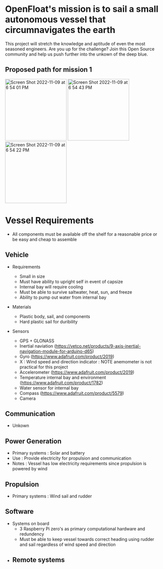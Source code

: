 # OpenFloat's mission is to sail a small autonomous vessel that circumnavigates the earth
This project will stretch the knowledge and aptitude of even the most seasoned engineers. Are you up for the challenge? Join this Open Source community and help us push further into the unkown of the deep blue.


## Proposed path for mission 1
<img width="200" alt="Screen Shot 2022-11-09 at 6 54 01 PM" src="https://user-images.githubusercontent.com/8175253/200967075-8c1b589a-c8e5-4099-9edd-16a6738e0db0.png"> <img width="200" alt="Screen Shot 2022-11-09 at 6 54 43 PM" src="https://user-images.githubusercontent.com/8175253/200967098-b545bdf1-fb63-43fd-9a97-73683b754c6f.png"> <img width="200" alt="Screen Shot 2022-11-09 at 6 54 22 PM" src="https://user-images.githubusercontent.com/8175253/200967100-47863ea1-7e7b-4033-b137-48dcc69d6a38.png">



# Vessel Requirements
- All components must be available off the shelf for a reasonable price or be easy and cheap to assemble

## Vehicle
   - Requirements
      - Small in size
      - Must have ability to upright self in event of capsize
      - Internal bay will require cooling
      - Must be able to survive saltwater, heat, sun, and freeze
      - Ability to pump out water from internal bay
      
   - Materials
      - Plastic body, sail, and components
      - Hard plastic sail for duribility
      
   - Sensors
      - GPS + GLONASS
      - Inertial naviation (https://vetco.net/products/9-axis-inertial-navigation-module-for-arduino-d65)
      - Gyro (https://www.adafruit.com/product/2019)
      - X : Wind speed and direction indicator : NOTE anemometer is not practical for this project
      - Accelerometer (https://www.adafruit.com/product/2019)
      - Temperature internal bay and environment (https://www.adafruit.com/product/1782)
      - Water sensor for internal bay
      - Compass (https://www.adafruit.com/product/5579)
      - Camera

## Communication
  - Unkown

## Power Generation
  - Primary systems : Solar and battery 
  - Use : Provide electricity for propulsion and communication
  - Notes : Vessel has low electricity requirements since propulsion is powered by wind

## Propulsion
  - Primary systems : Wind sail and rudder

## Software
  - Systems on board
    - 3 Raspberry Pi zero's as primary computational hardware and redundency
    - Must be able to keep vessel towards correct heading using rudder and sail regardless of wind speed and direction
  - Remote systems
    - 
